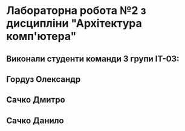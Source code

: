 # Лабораторна робота №2 з дисципліни "Архітектура комп'ютера"
## Виконали студенти команди 3 групи ІТ-03:
## Гордуз Олександр
## Сачко Дмитро
## Сачко Данило
